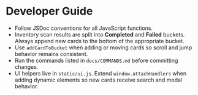 # Developer Guide

- Follow JSDoc conventions for all JavaScript functions.
- Inventory scan results are split into **Completed** and **Failed** buckets.
  Always append new cards to the bottom of the appropriate bucket.
- Use `addCardToBucket` when adding or moving cards so scroll and jump
  behavior remains consistent.
- Run the commands listed in `docs/COMMANDS.md` before committing changes.
- UI helpers live in `static/ui.js`. Extend `window.attachHandlers` when adding
  dynamic elements so new cards receive search and modal behavior.
